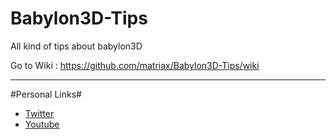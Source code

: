 # Babylon3D-Tips
All kind of tips about babylon3D

Go to Wiki : https://github.com/matriax/Babylon3D-Tips/wiki

***

#Personal Links#

- [Twitter](https://twitter.com/DavitMasia)
- [Youtube](https://www.youtube.com/playlist?list=PLLhVKO3HeaaxrhZH4f2sIXtTbZqyiX2UQ)

